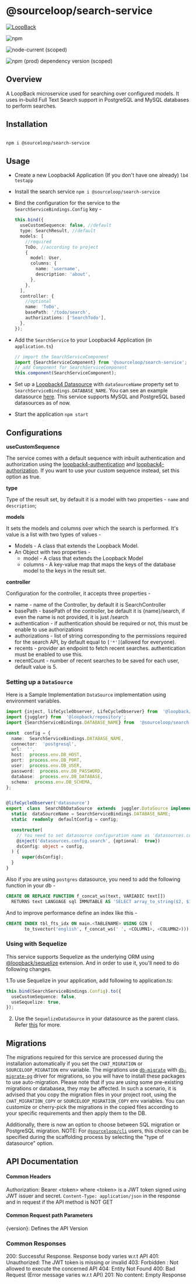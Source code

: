# @sourceloop/search-service

[![LoopBack](<https://github.com/strongloop/loopback-next/raw/master/docs/site/imgs/branding/Powered-by-LoopBack-Badge-(blue)-@2x.png>)](http://loopback.io/)

![npm](https://img.shields.io/npm/dm/@sourceloop/search-service)

![node-current (scoped)](https://img.shields.io/node/v/@sourceloop/search-service)

![npm (prod) dependency version (scoped)](https://img.shields.io/npm/dependency-version/@sourceloop/search-service/@loopback/core)

## Overview

A LoopBack microservice used for searching over configured models. It uses in-build Full Text Search support in PostgreSQL and MySQL databases to perform searches.

## Installation

```bash

npm i @sourceloop/search-service

```

## Usage

- Create a new Loopback4 Application (If you don't have one already)
  `lb4 testapp`
- Install the search service
  `npm i @sourceloop/search-service`
- Bind the configuration for the service to the `SearchServiceBindings.Config` key -

  ```typescript
  this.bind({
    useCustomSequence: false, //default
    type: SearchResult, //default
    models: [
      //required
      ToDo, //according to project
      {
        model: User,
        columns: {
          name: 'username',
          description: 'about',
        },
      },
    ],
    controller: {
      //optional
      name: 'ToDo',
      basePath: '/todo/search',
      authorizations: ['SearchTodo'],
    },
  });
  ```

- Add the `SearchService` to your Loopback4 Application (in `application.ts`)

  ```typescript
  // import the SearchServiceComponent
  import {SearchServiceComponent} from '@sourceloop/search-service';
  // add Component for SearchServiceComponent
  this.component(SearchServiceComponent);
  ```

- Set up a [Loopback4 Datasource](https://loopback.io/doc/en/lb4/DataSource.html) with `dataSourceName` property set to `SearchServiceBindings.DATABASE_NAME`. You can see an example datasource [here](#setting-up-a-datasource). This service supports MySQL and PostgreSQL based datasources as of now.
- Start the application
  `npm start`

## Configurations

**useCustomSequence**

The service comes with a default sequence with inbuilt authentication and authorization using the [loopback4-authentication](https://github.com/sourcefuse/loopback4-authentication) and [loopback4-authorization](https://github.com/sourcefuse/loopback4-authorization). If you want to use your custom sequence instead, set this option as true.

**type**

Type of the result set, by default it is a model with two properties - `name` and `description`;

**models**

It sets the models and columns over which the search is performed. It's value is a list with two types of values -

- Models - A class that extends the Loopback Model.
- An Object with two properties -
  - model - A class that extends the Loopback Model
  - columns - A key-value map that maps the keys of the database model to the keys in the result set.

**controller**

Configuration for the controller, it accepts three properties -

- name - name of the Controller, by default it is SearchController
- basePath - basePath of the controller, be default it is {name}/search, if even the name is not provided, it is just /search
- authentication - if authentication should be required or not, this must be enable to use authorizations
- authorizations - list of string corresponding to the permissions required for the search API, by default equal to `['*']`(allowed for everyone).
- recents - provider an endpoint to fetch recent searches. authentication must be enabled to use this.
- recentCount - number of recent searches to be saved for each user, default value is 5.

### Setting up a `DataSource`

Here is a Sample Implementation `DataSource` implementation using environment variables.

```TypeScript
import {inject, lifeCycleObserver, LifeCycleObserver} from  '@loopback/core';
import {juggler} from  '@loopback/repository';
import {SearchServiceBindings.DATABASE_NAME} from  '@sourceloop/search-service';

const  config = {
  name:  SearchServiceBindings.DATABASE_NAME,
  connector:  'postgresql',
  url:  '',
  host:  process.env.DB_HOST,
  port:  process.env.DB_PORT,
  user:  process.env.DB_USER,
  password:  process.env.DB_PASSWORD,
  database:  process.env.DB_DATABASE,
  schema:  process.env.DB_SCHEMA,
};


@lifeCycleObserver('datasource')
export  class  SearchDbDataSource  extends  juggler.DataSource implements  LifeCycleObserver {
  static  dataSourceName = SearchServiceBindings.DATABASE_NAME;
  static  readonly  defaultConfig = config;

  constructor(
    // You need to set datasource configuration name as 'datasources.config.search' otherwise you might get Errors
    @inject('datasources.config.search', {optional:  true})
    dsConfig: object = config,
  ) {
      super(dsConfig);
  }
}

```

Also if you are using `postgres` datasource, you need to add the following function in your db -

```sql
CREATE OR REPLACE FUNCTION f_concat_ws(text, VARIADIC text[])
  RETURNS text LANGUAGE sql IMMUTABLE AS 'SELECT array_to_string($2, $1)';
```

And to improve performance define an index like this -

```sql
CREATE INDEX tbl_fts_idx ON main.<TABLENAME> USING GIN (
       to_tsvector('english', f_concat_ws(' ', <COLUMN1>, <COLUMN2>)));
```

### Using with Sequelize

This service supports Sequelize as the underlying ORM using [@loopback/sequelize](https://www.npmjs.com/package/@loopback/sequelize) extension. And in order to use it, you'll need to do following changes.

1.To use Sequelize in your application, add following to application.ts:

```ts
this.bind(SearchServiceBindings.Config).to({
  useCustomSequence: false,
  useSequelize: true,
});
```

2. Use the `SequelizeDataSource` in your datasource as the parent class. Refer [this](https://www.npmjs.com/package/@loopback/sequelize#step-1-configure-datasource) for more.

## Migrations

The migrations required for this service are processed during the installation automatically if you set the `CHAT_MIGRATION` or `SOURCELOOP_MIGRATION` env variable. The migrations use [`db-migrate`](https://www.npmjs.com/package/db-migrate) with [`db-migrate-pg`](https://www.npmjs.com/package/db-migrate-pg) driver for migrations, so you will have to install these packages to use auto-migration. Please note that if you are using some pre-existing migrations or databasea, they may be affected. In such a scenario, it is advised that you copy the migration files in your project root, using the `CHAT_MIGRATION_COPY` or `SOURCELOOP_MIGRATION_COPY` env variables. You can customize or cherry-pick the migrations in the copied files according to your specific requirements and then apply them to the DB.

Additionally, there is now an option to choose between SQL migration or PostgreSQL migration.
NOTE: For [`@sourceloop/cli`](https://www.npmjs.com/package/@sourceloop/cli?activeTab=readme) users, this choice can be specified during the scaffolding process by selecting the "type of datasource" option.

## API Documentation

#### Common Headers

Authorization: Bearer \<token> where \<token> is a JWT token signed using JWT issuer and secret.
`Content-Type: application/json` in the response and in request if the API method is NOT GET

#### Common Request path Parameters

{version}: Defines the API Version

### Common Responses

200: Successful Response. Response body varies w.r.t API
401: Unauthorized: The JWT token is missing or invalid
403: Forbidden : Not allowed to execute the concerned API
404: Entity Not Found
400: Bad Request (Error message varies w.r.t API)
201: No content: Empty Response
